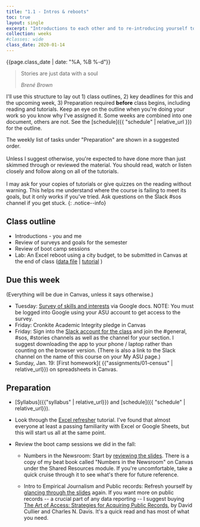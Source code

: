 ```yaml
---
title: "1.1 - Intros & reboots"
toc: true
layout: single
excerpt: "Introductions to each other and to re-introducing yourself to Excel."
collection: weeks
#classes: wide
class_date: 2020-01-14
---
```


{{page.class_date | date: "%A, %B %-d"}}

> Stories are just data with a soul
>
> <cite> Bren&eacute; Brown</cite>

I'll use this structure to lay out  1) class outlines, 2) key deadlines for this and the upcoming week, 3) Preparation required **before** class begins, including reading and tutorials.  Keep an eye on the outline when you're doing your work so you know why I've assigned it. Some weeks are combined into one document, others are not. See the [schedule]({{ "schedule" | relative_url }}) for the outline.

The weekly list of tasks under "Preparation" are shown in a suggested order.<br><br>
 Unless I suggest otherwise, you're expected to have done more than just skimmed through or reviewed the material. You should read, watch or listen closely and follow along on all of the tutorials. <br><br>I may ask for your copies of tutorials or give quizzes on the reading without warning. This helps me understand where the course is failing to meet its goals, but it only works if you've tried. Ask questions on the Slack #sos channel if you get stuck.
{: .notice--info}

## Class outline

*  Introductions - you and me
*  Review of surveys and goals for the semester
*  Review of boot camp sessions
*  Lab: An Excel reboot using a city budget, to be submitted in Canvas at the end of class ([data file]({{site.cdocs}}/assets/data/xlexamples/phx_budget_summary.xlsx/) \| [tutorial]({{site.cdocs}}/excel/xlguides/xl-formulas) )

## Due this week

(Everything will be due in Canvas, unless it says otherwise.)

* Tuesday: [Survey of skills and interests](https://forms.gle/JKeTkXzCE7zUqFDG6) via Google docs. NOTE: You must be logged into Google using your ASU account to get access to the survey.
* Friday: Cronkite Academic Integrity pledge in Canvas
* Friday: Sign into the [Slack account for the class](https://asu-2201-mco510-30433.slack.com/) and join the #general, #sos, #stories channels as well as the channel for your section. I suggest downloading the app to your phone / laptop rather than counting on the browser version.  (There is also a link to the Slack channel on the name of this  course on your My ASU page.)
* Sunday, Jan. 19: [First homework]( {{"assignments/01-census" | relative_url}}) on spreadsheets in Canvas.

## Preparation

* [Syllabus]({{"syllabus" | relative_url}}) and [schedule]({{ "schedule" | relative_url}}).

* Look through the [Excel refresher]({{site.cdocs}}/excel/xlguides/xl-refresher) tutorial. I've found that almost everyone at least a passing familiarity with Excel or Google Sheets, but this will start us all at the same point.

* Review the boot camp sessions we did in the fall:

    * Numbers in the Newsroom: Start by [reviewing the slides]({{site.cdocs}}/assets/docs/numbers-in-the-newsroom-16.pdf). There is a copy of my beat book called "Numbers in the Newsroom" on Canvas under the Shared Resources module. If you're uncomfortable, take a quick cruise through it to see what's there for future reference.

    * Intro to Empirical Journalism and Public records: Refresh yourself by [glancing through the slides]({{site.cdocs}}/assets/docs/empirical-j-intro-bootcamp.pdf) again. If you want more on public records -- a crucial part of any data reporting -- I suggest buying [The Art of Access: Strategies for Acquiring Public Records](https://www.amazon.com/Art-Access-Strategies-Acquiring-Records/dp/1506380700/ref=pd_sbs_14_t_0/141-5195764-7429116), by David Cullier and Charles N. Davis. It's a quick read and has most of what you need.
